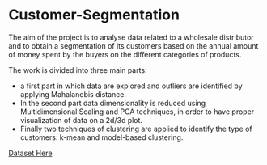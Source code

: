# Customer-Segmentation

The aim of the project is to analyse data related to a wholesale distributor and to obtain a segmentation of its customers based on the annual amount of money spent by the buyers on the different categories of products.  

The work is divided into three main parts:

-	a first part in which data are explored and outliers are identified by applying Mahalanobis distance. 
-	In the second part data dimensionality is reduced using Multidimensional Scaling and PCA techniques, in order to have proper visualization of data on a 2d/3d plot. 
-	Finally two techniques of clustering are applied to identify the type of customers: k-mean and model-based clustering. 

[Dataset Here](https://support.west-wind.com)
